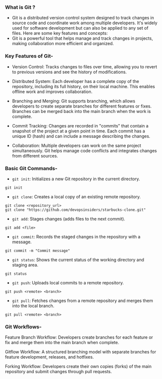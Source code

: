 ### What is Git ?
- Git is a distributed version control system designed to track changes in source code and coordinate work among multiple developers. It's widely used for software development but can also be applied to any set of files. Here are some key features and concepts:
- Git is a powerful tool that helps manage and track changes in projects, making collaboration more efficient and organized.
  
### Key Features of Git-
- Version Control: Tracks changes to files over time, allowing you to revert to previous versions and see the history of modifications.

- Distributed System: Each developer has a complete copy of the repository, including its full history, on their local machine. This enables offline work and improves collaboration.

- Branching and Merging: Git supports branching, which allows developers to create separate branches for different features or fixes. Branches can be merged back into the main branch when the work is complete.

- Commit Tracking: Changes are recorded in "commits" that contain a snapshot of the project at a given point in time. Each commit has a unique ID (hash) and can include a message describing the changes.

- Collaboration: Multiple developers can work on the same project simultaneously. Git helps manage code conflicts and integrates changes from different sources.

### Basic Git Commands-
- `git init`: Initializes a new Git repository in the current directory.
```
git init
```
- `git clone`: Creates a local copy of an existing remote repository.
```
git clone <repository_url>
git clone "https://github.com/devopsinsiders/starbucks-clone.git"
````
- `git add`: Stages changes (adds files to the next commit).
```
git add <file>
```
- `git commit`: Records the staged changes in the repository with a message.
```
git commit -m "Commit message"
```
- `git status`: Shows the current status of the working directory and staging area.
```
git status
```
- `git push`: Uploads local commits to a remote repository.
```
git push <remote> <branch>
```
- `git pull`: Fetches changes from a remote repository and merges them into the local branch.
```
git pull <remote> <branch>
```

### Git Workflows-
Feature Branch Workflow: Developers create branches for each feature or fix and merge them into the main branch when complete.

Gitflow Workflow: A structured branching model with separate branches for feature development, releases, and hotfixes.

Forking Workflow: Developers create their own copies (forks) of the main repository and submit changes through pull requests.

